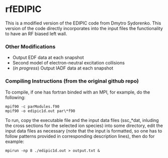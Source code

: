 # rfEDIPIC

This is a modified version of the EDIPIC code from Dmytro Sydorenko. This version of the code directly incorporates
into the input files the functionality to have an RF biased left wall.

### Other Modifications

- Output EDF data at each snapshot
- Second model of electron-neutral excitation collisions
- (_in progress_) Output IADF data at each snapshot

### Compiling Instructions (from the original github repo)

To compile, if one has fortran binded with an MPI, for example, do the following:

```console
mpif90 -c parModules.f90
mpif90 -o edipic1d.out par\*f90
```

To run, copy the executable file and the input data files (ssc_\*dat, inluding the cross sections for the selected ion species) into some directory, edit the input data files as necessary (note that the input is formatted, so one has to follow patterns provided in corresponding description lines), then do for example:

```console
mpirun -np 8 ./edipic1d.out > output.txt &  
```
